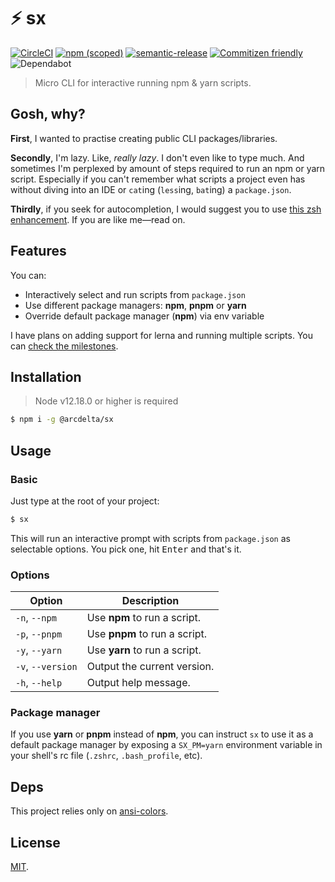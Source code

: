 # :zap: sx

[![CircleCI](https://flat.badgen.net/circleci/github/arcdelta/sx/master)](https://circleci.com/gh/arcdelta/sx/tree/master)
[![npm (scoped)](https://flat.badgen.net/npm/v/@arcdelta/sx?color=red)](https://www.npmjs.com/package/@arcdelta/sx)
[![semantic-release](https://flat.badgen.net/badge/semantic/release/e10079)](https://github.com/semantic-release/semantic-release)
[![Commitizen friendly](https://flat.badgen.net/badge/commitizen/friendly/green)](http://commitizen.github.io/cz-cli/)
![Dependabot](https://flat.badgen.net/dependabot/arcdelta/sx?icon=dependabot)

> Micro CLI for interactive running npm & yarn scripts.

## Gosh, why?

**First**, I wanted to practise creating public CLI packages/libraries.

**Secondly**, I'm lazy. Like, *really lazy*. I don't even like to type much. And sometimes I'm perplexed
by amount of steps required to run an npm or yarn script. Especially if you can't remember what
scripts a project even has without diving into an IDE or `cat`ing (`less`ing, `bat`ing) a
`package.json`.

**Thirdly**, if you seek for autocompletion, I would suggest you to use [this zsh enhancement](https://github.com/lukechilds/zsh-better-npm-completion).
If you are like me—read on.

## Features

You can:

- Interactively select and run scripts from `package.json`
- Use different package managers: **npm**, **pnpm** or **yarn**
- Override default package manager (**npm**) via env variable

I have plans on adding support for lerna and running multiple scripts. You can [check the milestones](https://github.com/arcdelta/sx/milestones?direction=asc&sort=title&state=open).

## Installation

> Node v12.18.0 or higher is required

```bash
$ npm i -g @arcdelta/sx
```

## Usage

### Basic

Just type at the root of your project:

```bash
$ sx
```

This will run an interactive prompt with scripts from `package.json` as selectable options. You pick
one, hit <kbd>Enter</kbd> and that's it.

### Options

| Option            | Description                          |
| ----------------- | ------------------------------------ |
| `-n`, `--npm`     | Use **npm** to run a script.         |
| `-p`, `--pnpm`    | Use **pnpm** to run a script.        |
| `-y`, `--yarn`    | Use **yarn** to run a script.        |
| `-v`, `--version` | Output the current version.          |
| `-h`, `--help`    | Output help message.                 |

### Package manager

If you use **yarn** or **pnpm** instead of **npm**, you can instruct `sx` to use it as a default
package manager by exposing a `SX_PM=yarn` environment variable in your shell's rc file (`.zshrc`,
`.bash_profile`, etc).

## Deps

This project relies only on [ansi-colors](https://github.com/doowb/ansi-colors).

## License

[MIT](https://github.com/arcdelta/sx/blob/master/LICENSE).
